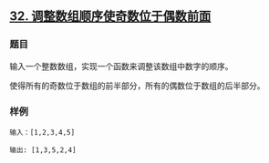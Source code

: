 ## [32. 调整数组顺序使奇数位于偶数前面](https://www.acwing.com/problem/content/30/)

### 题目

输入一个整数数组，实现一个函数来调整该数组中数字的顺序。

使得所有的奇数位于数组的前半部分，所有的偶数位于数组的后半部分。

### 样例

```
输入：[1,2,3,4,5]

输出: [1,3,5,2,4]
```
